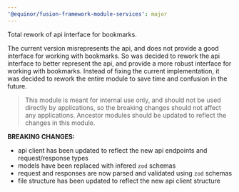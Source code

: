 ```yaml
---
'@equinor/fusion-framework-module-services': major
---
```


Total rework of api interface for bookmarks.

The current version misrepresents the api, and does not provide a good interface for working with bookmarks. So was decided to rework the api interface to better represent the api, and provide a more robust interface for working with bookmarks. Instead of fixing the current implementation, it was decided to rework the entire module to save time and confusion in the future.

> This module is meant for internal use only, and should not be used directly by applications, so the breaking changes should not affect any applications. Ancestor modules should be updated to reflect the changes in this module.

**BREAKING CHANGES:**
- api client has been updated to reflect the new api endpoints and request/response types
- models have been replaced with infered `zod` schemas
- request and responses are now parsed and validated using `zod` schemas
- file structure has been updated to reflect the new api client structure